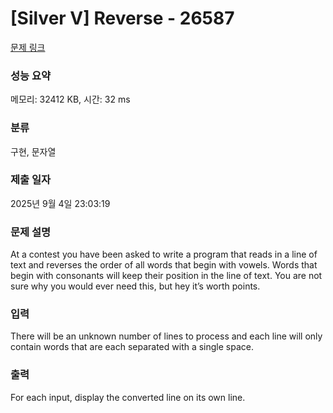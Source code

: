 # [Silver V] Reverse - 26587 

[문제 링크](https://www.acmicpc.net/problem/26587) 

### 성능 요약

메모리: 32412 KB, 시간: 32 ms

### 분류

구현, 문자열

### 제출 일자

2025년 9월 4일 23:03:19

### 문제 설명

<p>At a contest you have been asked to write a program that reads in a line of text and reverses the order of all words that begin with vowels. Words that begin with consonants will keep their position in the line of text. You are not sure why you would ever need this, but hey it’s worth points.</p>

### 입력 

 <p>There will be an unknown number of lines to process and each line will only contain words that are each separated with a single space.</p>

### 출력 

 <p>For each input, display the converted line on its own line.</p>


